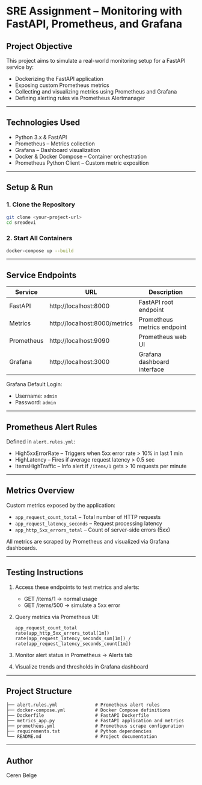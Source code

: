 
# SRE Assignment – Monitoring with FastAPI, Prometheus, and Grafana

## Project Objective

This project aims to simulate a real-world monitoring setup for a FastAPI service by:

- Dockerizing the FastAPI application  
- Exposing custom Prometheus metrics  
- Collecting and visualizing metrics using Prometheus and Grafana  
- Defining alerting rules via Prometheus Alertmanager  

---

## Technologies Used

- Python 3.x & FastAPI  
- Prometheus – Metrics collection  
- Grafana – Dashboard visualization  
- Docker & Docker Compose – Container orchestration  
- Prometheus Python Client – Custom metric exposition  

---

## Setup & Run

### 1. Clone the Repository

```bash
git clone <your-project-url>
cd sreodevi
```

### 2. Start All Containers

```bash
docker-compose up --build
```

---

## Service Endpoints

| Service     | URL                                         | Description                    |
|-------------|---------------------------------------------|--------------------------------|
| FastAPI     | http://localhost:8000                       | FastAPI root endpoint          |
| Metrics     | http://localhost:8000/metrics               | Prometheus metrics endpoint    |
| Prometheus  | http://localhost:9090                       | Prometheus web UI              |
| Grafana     | http://localhost:3000                       | Grafana dashboard interface    |

Grafana Default Login:
- Username: `admin`
- Password: `admin`

---

## Prometheus Alert Rules

Defined in `alert.rules.yml`:

- High5xxErrorRate – Triggers when 5xx error rate > 10% in last 1 min  
- HighLatency – Fires if average request latency > 0.5 sec  
- ItemsHighTraffic – Info alert if `/items/1` gets > 10 requests per minute  

---

## Metrics Overview

Custom metrics exposed by the application:

- `app_request_count_total` – Total number of HTTP requests  
- `app_request_latency_seconds` – Request processing latency  
- `app_http_5xx_errors_total` – Count of server-side errors (5xx)  

All metrics are scraped by Prometheus and visualized via Grafana dashboards.

---

## Testing Instructions

1. Access these endpoints to test metrics and alerts:
   - GET /items/1 → normal usage  
   - GET /items/500 → simulate a 5xx error  

2. Query metrics via Prometheus UI:
   ```promql
   app_request_count_total
   rate(app_http_5xx_errors_total[1m])
   rate(app_request_latency_seconds_sum[1m]) / rate(app_request_latency_seconds_count[1m])
   ```

3. Monitor alert status in Prometheus → Alerts tab  
4. Visualize trends and thresholds in Grafana dashboard  

---

## Project Structure

```
├── alert.rules.yml              # Prometheus alert rules
├── docker-compose.yml           # Docker Compose definitions
├── Dockerfile                   # FastAPI Dockerfile
├── metrics_app.py               # FastAPI application and metrics
├── prometheus.yml               # Prometheus scrape configuration
├── requirements.txt             # Python dependencies
└── README.md                    # Project documentation
```

---

## Author

Ceren Belge
